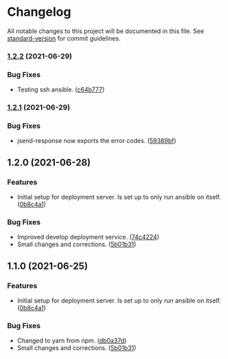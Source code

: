 # Changelog

All notable changes to this project will be documented in this file. See [standard-version](https://github.com/conventional-changelog/standard-version) for commit guidelines.

### [1.2.2](https://github.com/tv2/tv2-sofie-deployment-server/compare/v1.2.1...v1.2.2) (2021-06-29)


### Bug Fixes

* Testing ssh ansible. ([c64b777](https://github.com/tv2/tv2-sofie-deployment-server/commit/c64b77784c5ae18dba06255868adb69457814791))

### [1.2.1](https://github.com/tv2/tv2-sofie-deployment-server/compare/v1.1.0...v1.2.1) (2021-06-29)


### Bug Fixes

* jsend-response now exports the error codes. ([59389bf](https://github.com/tv2/tv2-sofie-deployment-server/commit/59389bfb05d9fc46be4d947096879d2f7a08049c))

## 1.2.0 (2021-06-28)


### Features

* Initial setup for deployment server. Is set up to only run ansible on itself. ([0b8c4a1](https://github.com/tv2/tv2-sofie-deployment-server/commit/0b8c4a1b8bdce56e4c83e601b9053a68f9b3a6cf))


### Bug Fixes

* Improved develop deployment service. ([74c4224](https://github.com/tv2/tv2-sofie-deployment-server/commit/74c4224a4283031ff7dd0ada55a3773ebb8b802a))
* Small changes and corrections. ([5b01b31](https://github.com/tv2/tv2-sofie-deployment-server/commit/5b01b31e46f6610a171b58a43bcdfcedc5d1feb2))

## 1.1.0 (2021-06-25)


### Features

* Initial setup for deployment server. Is set up to only run ansible on itself. ([0b8c4a1](https://github.com/tv2/tv2-sofie-deployment-server/commit/0b8c4a1b8bdce56e4c83e601b9053a68f9b3a6cf))


### Bug Fixes

* Changed to yarn from npm. ([db0a37d](https://github.com/tv2/tv2-sofie-deployment-server/commit/db0a37ddae33cf2511251d6783af9fddd80011d0))
* Small changes and corrections. ([5b01b31](https://github.com/tv2/tv2-sofie-deployment-server/commit/5b01b31e46f6610a171b58a43bcdfcedc5d1feb2))
